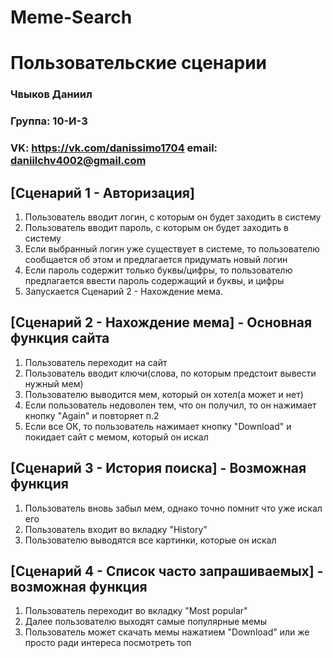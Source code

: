 # Meme-Search
# Пользовательские сценарии
### Чвыков Даниил
### Группа: 10-И-3
### VK: https://vk.com/danissimo1704 email: daniilchv4002@gmail.com

## [Сценарий 1 - Авторизация]
 1. Пользователь вводит логин, с которым он будет заходить в систему
 2. Пользователь вводит пароль, с которым он будет заходить в систему
 3. Если выбранный логин уже существует в системе, то пользователю сообщается об этом и предлагается придумать новый логин
 4. Если пароль содержит только буквы/цифры, то пользователю предлагается ввести пароль содержащий и буквы, и цифры
 5. Запускается Сценарий 2 - Нахождение мема.

## [Сценарий 2 - Нахождение мема] - Основная функция сайта
 1. Пользователь переходит на сайт
 2. Пользователь вводит ключи(слова, по которым предстоит вывести нужный мем)
 3. Пользователю выводится мем, который он хотел(а может и нет)
 4. Если пользователь недоволен тем, что он получил, то он нажимает кнопку "Again" и повторяет п.2
 5. Если все ОК, то пользователь нажимает кнопку "Download" и покидает сайт с мемом, который он искал

## [Сценарий 3 - История поиска] - Возможная функция
 1. Пользователь вновь забыл мем, однако точно помнит что уже искал его
 2. Пользователь входит во вкладку "History"
 3. Пользователю выводятся все картинки, которые он искал

## [Сценарий 4 - Список часто запрашиваемых] - возможная функция
 1. Пользователь переходит во вкладку "Most popular"
 2. Далее пользователю выходят самые популярные мемы 
 3. Пользователь может скачать мемы нажатием "Download" или же просто ради интереса посмотреть топ
